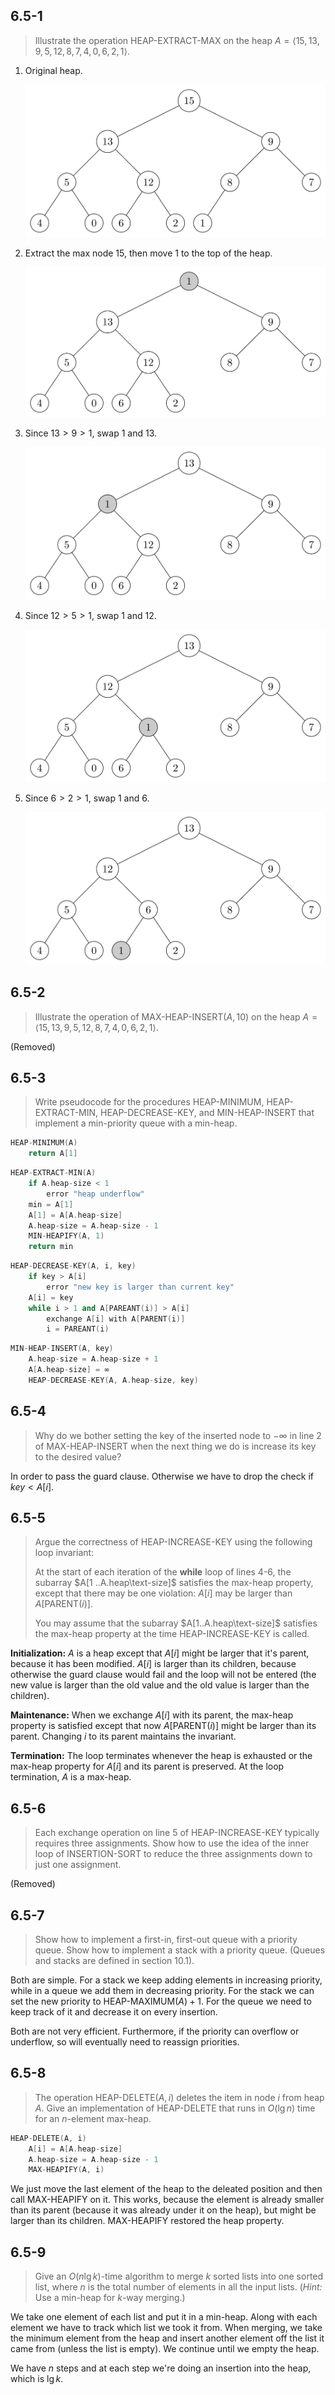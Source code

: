 ## 6.5-1

> Illustrate the operation $\text{HEAP-EXTRACT-MAX}$ on the heap $A = \langle 15, 13, 9, 5, 12, 8, 7, 4, 0, 6, 2, 1 \rangle$.

1. Original heap.

    ![](../img/6.5-1-1.png)

2. Extract the max node $15$, then move $1$ to the top of the heap.

    ![](../img/6.5-1-2.png)

3. Since $13 > 9 > 1$, swap $1$ and $13$.

    ![](../img/6.5-1-3.png)

4. Since $12 > 5 > 1$, swap $1$ and $12$.

    ![](../img/6.5-1-4.png)

5. Since $6 > 2 > 1$, swap $1$ and $6$.

    ![](../img/6.5-1-5.png)

## 6.5-2

> Illustrate the operation of $\text{MAX-HEAP-INSERT}(A, 10)$ on the heap $A = \langle 15, 13, 9, 5, 12, 8, 7, 4, 0, 6, 2, 1 \rangle$.

(Removed)

## 6.5-3

> Write pseudocode for the procedures $\text{HEAP-MINIMUM}$, $\text{HEAP-EXTRACT-MIN}$, $\text{HEAP-DECREASE-KEY}$, and $\text{MIN-HEAP-INSERT}$ that implement a min-priority queue with a min-heap.

```cpp
HEAP-MINIMUM(A)
    return A[1]
```

```cpp
HEAP-EXTRACT-MIN(A)
    if A.heap-size < 1
        error "heap underflow"
    min = A[1]
    A[1] = A[A.heap-size]
    A.heap-size = A.heap-size - 1
    MIN-HEAPIFY(A, 1)
    return min
```

```cpp
HEAP-DECREASE-KEY(A, i, key)
    if key > A[i]
        error "new key is larger than current key"
    A[i] = key
    while i > 1 and A[PAREANT(i)] > A[i]
        exchange A[i] with A[PARENT(i)]
        i = PAREANT(i)
```

```cpp
MIN-HEAP-INSERT(A, key)
    A.heap-size = A.heap-size + 1
    A[A.heap-size] = ∞
    HEAP-DECREASE-KEY(A, A.heap-size, key)
```

## 6.5-4

> Why do we bother setting the key of the inserted node to $-\infty$ in line 2 of $\text{MAX-HEAP-INSERT}$ when the next thing we do is increase its key to the desired value?

In order to pass the guard clause. Otherwise we have to drop the check if $key < A[i]$.

## 6.5-5

> Argue the correctness of $\text{HEAP-INCREASE-KEY}$ using the following loop invariant:
>
> At the start of each iteration of the **while** loop of lines 4-6, the subarray $A[1 ..A.heap\text-size]$ satisfies the max-heap property, except that there may be one violation: $A[i]$ may be larger than $A[\text{PARENT}(i)]$.
>
> You may assume that the subarray $A[1..A.heap\text-size]$ satisfies the max-heap property at the time $\text{HEAP-INCREASE-KEY}$ is called.

**Initialization:** $A$ is a heap except that $A[i]$ might be larger that it's parent, because it has been modified. $A[i]$ is larger than its children, because otherwise the guard clause would fail and the loop will not be entered (the new value is larger than the old value and the old value is larger than the children).

**Maintenance:** When we exchange $A[i]$ with its parent, the max-heap property is satisfied except that now $A[\text{PARENT}(i)]$ might be larger than its parent. Changing $i$ to its parent maintains the invariant.

**Termination:** The loop terminates whenever the heap is exhausted or the max-heap property for $A[i]$ and its parent is preserved. At the loop termination, $A$ is a max-heap.

## 6.5-6

> Each exchange operation on line 5 of $\text{HEAP-INCREASE-KEY}$ typically requires three assignments. Show how to use the idea of the inner loop of $\text{INSERTION-SORT}$ to reduce the three assignments down to just one assignment.

(Removed)

## 6.5-7

> Show how to implement a first-in, first-out queue with a priority queue. Show how to implement a stack with a priority queue. (Queues and stacks are defined in section 10.1).

Both are simple. For a stack we keep adding elements in increasing priority, while in a queue we add them in decreasing priority. For the stack we can set the new priority to $\text{HEAP-MAXIMUM}(A) + 1$. For the queue we need to keep track of it and decrease it on every insertion.

Both are not very efficient. Furthermore, if the priority can overflow or underflow, so will eventually need to reassign priorities.

## 6.5-8

> The operation $\text{HEAP-DELETE}(A, i)$ deletes the item in node $i$ from heap $A$. Give an implementation of $\text{HEAP-DELETE}$ that runs in $O(\lg n)$ time for an $n$-element max-heap.

```cpp
HEAP-DELETE(A, i)
    A[i] = A[A.heap-size]
    A.heap-size = A.heap-size - 1
    MAX-HEAPIFY(A, i)
```

We just move the last element of the heap to the deleated position and then call $\text{MAX-HEAPIFY}$ on it. This works, because the element is already smaller than its parent (because it was already under it on the heap), but might be larger than its children. $\text{MAX-HEAPIFY}$ restored the heap property.

## 6.5-9

> Give an $O(n\lg k)$-time algorithm to merge $k$ sorted lists into one sorted list, where $n$ is the total number of elements in all the input lists. ($\textit{Hint:}$ Use a min-heap for $k$-way merging.)

We take one element of each list and put it in a min-heap. Along with each element we have to track which list we took it from. When merging, we take the minimum element from the heap and insert another element off the list it came from (unless the list is empty). We continue until we empty the heap.

We have $n$ steps and at each step we're doing an insertion into the heap, which is $\lg k$.
